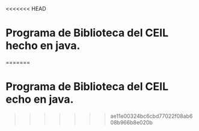 <<<<<<< HEAD
# Programa de Biblioteca del CEIL hecho en java.
=======
# Programa de Biblioteca del CEIL echo en java.
>>>>>>> ae11e00324bc6cbd77022f08ab608b966b8e020b
